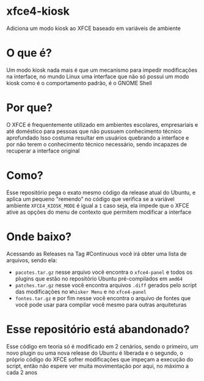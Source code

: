 # xfce4-kiosk
Adiciona um modo kiosk ao XFCE baseado em variáveis de ambiente

# O que é?

Um modo kiosk nada mais é que um mecanismo para impedir modificações na interface, no mundo Linux uma interface que não só possui um modo kiosk como é o comportamento padrão, é o GNOME Shell

# Por que?

O XFCE é frequentemente utilizado em ambientes escolares, empresariais e até doméstico para pessoas que não pussuem conhecimento técnico aprofundado
Isso costuma resultar em usuários quebrando a interface e por não terem o conhecimento técnico necessário, sendo incapazes de recuperar a interface original

# Como?

Esse repositório pega o exato mesmo código da release atual do Ubuntu, e aplica um pequeno "remendo" no código que verifica se a variável ambiente `XFCE4_KIOSK_MODE` é igual a `1` caso seja, ela impede que o XFCE ative as opções do menu de contexto que permitem modificar a interface

# Onde baixo?

Acessando as Releases na Tag #Continuous você irá obter uma lista de arquivos, sendo ela:

- `pacotes.tar.gz` nesse arquivo você encontra o `xfce4-panel` e todos os plugins que estão no repositório Ubuntu pré-compilados em `amd64`
- `patches.tar.gz` nesse você encontra arquivos `.diff` gerados pelo script das modificações no `Whisker Menu` e no `xfce4-panel`
- `fontes.tar.gz` e por fim nesse você encontra o arquivo de fontes que você pode usar para compilar você mesmo para outras arquiteturas

# Esse repositório está abandonado?

Esse código em teoria só é modificado em 2 cenários, sendo o primeiro, um novo plugin ou uma nova release do Ubuntu é liberada e o segundo, o próprio código do XFCE sofrer modificações que impeçam a execução do script, então não espere ver muita movimentação por aqui, no máximo a cada 2 anos
